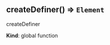<a name="createDefiner"></a>

## createDefiner() ⇒ <code>Element</code>
createDefiner

**Kind**: global function  
